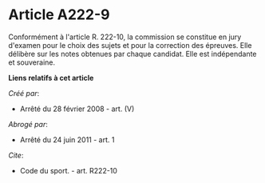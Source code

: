 # Article A222-9

Conformément à l'article R. 222-10, la commission se constitue en jury d'examen pour le choix des sujets et pour la
correction des épreuves. Elle délibère sur les notes obtenues par chaque candidat. Elle est indépendante et souveraine.

**Liens relatifs à cet article**

_Créé par_:

  - Arrêté du 28 février 2008 - art. (V)

_Abrogé par_:

  - Arrêté du 24 juin 2011 - art. 1

_Cite_:

  - Code du sport. - art. R222-10
